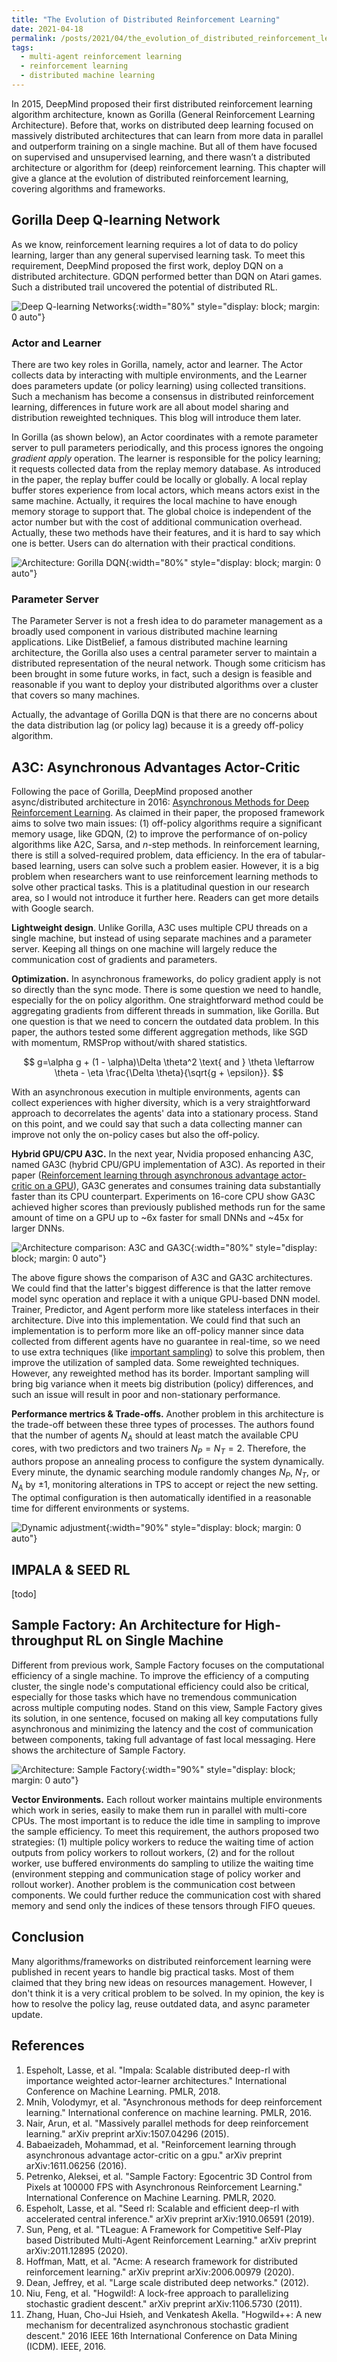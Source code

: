 ```yaml
---
title: "The Evolution of Distributed Reinforcement Learning"
date: 2021-04-18
permalink: /posts/2021/04/the_evolution_of_distributed_reinforcement_learning/
tags:
  - multi-agent reinforcement learning
  - reinforcement learning
  - distributed machine learning
---
```

In 2015, DeepMind proposed their first distributed reinforcement learning algorithm architecture, known as Gorilla (General Reinforcement Learning Architecture). Before that, works on distributed deep learning focused on massively distributed architectures that can learn from more data in parallel and outperform training on a single machine. But all of them have focused on supervised and unsupervised learning, and there wasn’t a distributed architecture or algorithm for (deep) reinforcement learning. This chapter will give a glance at the evolution of distributed reinforcement learning, covering algorithms and frameworks.

## Gorilla Deep Q-learning Network

As we know, reinforcement learning requires a lot of data to do policy learning, larger than any general supervised learning task. To meet this requirement, DeepMind proposed the first work, deploy DQN on a distributed architecture. GDQN performed better than DQN on Atari games. Such a distributed trail uncovered the potential of distributed RL.

![Deep Q-learning Networks](/images/the_evolution_of_drl/dqn.png){:width="80%" style="display: block; margin: 0 auto"}

### Actor and Learner

There are two key roles in Gorilla, namely, actor and learner. The Actor collects data by interacting with multiple environments, and the Learner does parameters update (or policy learning) using collected transitions. Such a mechanism has become a consensus in distributed reinforcement learning, differences in future work are all about model sharing and distribution reweighted techniques. This blog will introduce them later.

In Gorilla (as shown below), an Actor coordinates with a remote parameter server to pull parameters periodically, and this process ignores the ongoing _gradient apply_ operation. The learner is responsible for the policy learning; it requests collected data from the replay memory database. As introduced in the paper, the replay buffer could be locally or globally. A local replay buffer stores experience from local actors, which means actors exist in the same machine. Actually, it requires the local machine to have enough memory storage to support that. The global choice is independent of the actor number but with the cost of additional communication overhead. Actually, these two methods have their features, and it is hard to say which one is better. Users can do alternation with their practical conditions.

![Architecture: Gorilla DQN](/images/the_evolution_of_drl/gorilla_architecture.png){:width="80%" style="display: block; margin: 0 auto"}

### Parameter Server

The Parameter Server is not a fresh idea to do parameter management as a broadly used component in various distributed machine learning applications. Like DistBelief, a famous distributed machine learning architecture, the Gorilla also uses a central parameter server to maintain a distributed representation of the neural network. Though some criticism has been brought in some future works, in fact, such a design is feasible and reasonable if you want to deploy your distributed algorithms over a cluster that covers so many machines.

Actually, the advantage of Gorilla DQN is that there are no concerns about the data distribution lag (or policy lag) because it is a greedy off-policy algorithm.

## A3C: Asynchronous Advantages Actor-Critic

Following the pace of Gorilla, DeepMind proposed another async/distributed architecture in 2016: [Asynchronous Methods for Deep Reinforcement Learning](http://proceedings.mlr.press/v48/mniha16.html). As claimed in their paper, the proposed framework aims to solve two main issues: (1) off-policy algorithms require a significant memory usage, like GDQN, (2) to improve the performance of on-policy algorithms like A2C, Sarsa, and $n$-step methods. In reinforcement learning, there is still a solved-required problem, data efficiency. In the era of tabular-based learning, users can solve such a problem easier. However, it is a big problem when researchers want to use reinforcement learning methods to solve other practical tasks. This is a platitudinal question in our research area, so I would not introduce it further here. Readers can get more details with Google search.

**Lightweight design**.
Unlike Gorilla, A3C uses multiple CPU threads on a single machine, but instead of using separate machines and a parameter server. Keeping all things on one machine will largely reduce the communication cost of gradients and parameters.

**Optimization.**
In asynchronous frameworks, do policy gradient apply is not so directly than the sync mode. There is some question we need to handle, especially for the on policy algorithm. One straightforward method could be aggregating gradients from different threads in summation, like Gorilla. But one question is that we need to concern the outdated data problem. In this paper, the authors tested some different aggregation methods, like SGD with momentum, RMSProp without/with shared statistics.

$$
g=\alpha g + (1 - \alpha)\Delta \theta^2 \text{ and } \theta \leftarrow \theta - \eta \frac{\Delta \theta}{\sqrt{g + \epsilon}}.
$$

With an asynchronous execution in multiple environments, agents can collect experiences with higher diversity, which is a very straightforward approach to decorrelates the agents' data into a stationary process. Stand on this point, and we could say that such a data collecting manner can improve not only the on-policy cases but also the off-policy.

**Hybrid GPU/CPU A3C.**
In the next year, Nvidia proposed enhancing A3C, named GA3C (hybrid CPU/GPU implementation of A3C). As reported in their paper ([Reinforcement learning through asynchronous advantage actor-critic on a GPU](https://arxiv.org/abs/1611.06256)), GA3C generates and consumes training data substantially faster than its CPU counterpart. Experiments on 16-core CPU show GA3C achieved higher scores than previously published methods run for the same amount of time on a GPU up to ~6x faster for small DNNs and ~45x for larger DNNs.

![Architecture comparison: A3C and GA3C](/images/the_evolution_of_drl/ga3c.png){:width="80%" style="display: block; margin: 0 auto"}

The above figure shows the comparison of A3C and GA3C architectures. We could find that the latter's biggest difference is that the latter remove model sync operation and replace it with a unique GPU-based DNN model. Trainer, Predictor, and Agent perform more like stateless interfaces in their architecture. Dive into this implementation. We could find that such an implementation is to perform more like an off-policy manner since data collected from different agents have no guarantee in real-time, so we need to use extra techniques (like [important sampling](https://en.wikipedia.org/wiki/Importance_sampling)) to solve this problem, then improve the utilization of sampled data. Some reweighted techniques. However, any reweighted method has its border. Important sampling will bring big variance when it meets big distribution (policy) differences, and such an issue will result in poor and non-stationary performance.

**Performance mertrics & Trade-offs.**
Another problem in this architecture is the trade-off between these three types of processes. The authors found that the number of agents $N_A$ should at least match the available CPU cores, with two predictors and two trainers $N_P = N_T = 2$. Therefore, the authors propose an annealing process to configure the system dynamically. Every minute, the dynamic searching module randomly changes $N_P$, $N_T$, or $N_A$ by ±1, monitoring alterations in TPS to accept or reject the new setting. The optimal configuration is then automatically identified in a reasonable time for different environments or systems.

![Dynamic adjustment](/images/the_evolution_of_drl/ga3c_dynamic_adjustment.png){:width="90%" style="display: block; margin: 0 auto"}

## IMPALA & SEED RL

[todo]


## Sample Factory: An Architecture for High-throughput RL on Single Machine

Different from previous work, Sample Factory focuses on the computational efficiency of a single machine. To improve the efficiency of a computing cluster, the single node's computational efficiency could also be critical, especially for those tasks which have no tremendous communication across multiple computing nodes. Stand on this view, Sample Factory gives its solution, in one sentence, focused on making all key computations fully asynchronous and minimizing the latency and the cost of communication between components, taking full advantage of fast local messaging. Here shows the architecture of Sample Factory.

![Architecture: Sample Factory](/images/the_evolution_of_drl/sample_factory.png){:width="90%" style="display: block; margin: 0 auto"}

**Vector Environments.**
Each rollout worker maintains multiple environments which work in series, easily to make them run in parallel with multi-core CPUs. The most important is to reduce the idle time in sampling to improve the sample efficiency. To meet this requirement, the authors proposed two strategies: (1) multiple policy workers to reduce the waiting time of action outputs from policy workers to rollout workers, (2) and for the rollout worker, use buffered environments do sampling to utilize the waiting time (environment stepping and communication stage of policy worker and rollout worker). Another problem is the communication cost between components. We could further reduce the communication cost with shared memory and send only the indices of these tensors through FIFO queues.

## Conclusion

Many algorithms/frameworks on distributed reinforcement learning were published in recent years to handle big practical tasks. Most of them claimed that they bring new ideas on resources management. However, I don't think it is a very critical problem to be solved. In my opinion, the key is how to resolve the policy lag, reuse outdated data, and async parameter update.

## References

1. Espeholt, Lasse, et al. "Impala: Scalable distributed deep-rl with importance weighted actor-learner architectures." International Conference on Machine Learning. PMLR, 2018.
2. Mnih, Volodymyr, et al. "Asynchronous methods for deep reinforcement learning." International conference on machine learning. PMLR, 2016.
3. Nair, Arun, et al. "Massively parallel methods for deep reinforcement learning." arXiv preprint arXiv:1507.04296 (2015).
4. Babaeizadeh, Mohammad, et al. "Reinforcement learning through asynchronous advantage actor-critic on a gpu." arXiv preprint arXiv:1611.06256 (2016).
5. Petrenko, Aleksei, et al. "Sample Factory: Egocentric 3D Control from Pixels at 100000 FPS with Asynchronous Reinforcement Learning." International Conference on Machine Learning. PMLR, 2020.
6. Espeholt, Lasse, et al. "Seed rl: Scalable and efficient deep-rl with accelerated central inference." arXiv preprint arXiv:1910.06591 (2019).
7. Sun, Peng, et al. "TLeague: A Framework for Competitive Self-Play based Distributed Multi-Agent Reinforcement Learning." arXiv preprint arXiv:2011.12895 (2020).
8. Hoffman, Matt, et al. "Acme: A research framework for distributed reinforcement learning." arXiv preprint arXiv:2006.00979 (2020).
9. Dean, Jeffrey, et al. "Large scale distributed deep networks." (2012).
10. Niu, Feng, et al. "Hogwild!: A lock-free approach to parallelizing stochastic gradient descent." arXiv preprint arXiv:1106.5730 (2011).
11. Zhang, Huan, Cho-Jui Hsieh, and Venkatesh Akella. "Hogwild++: A new mechanism for decentralized asynchronous stochastic gradient descent." 2016 IEEE 16th International Conference on Data Mining (ICDM). IEEE, 2016. 
